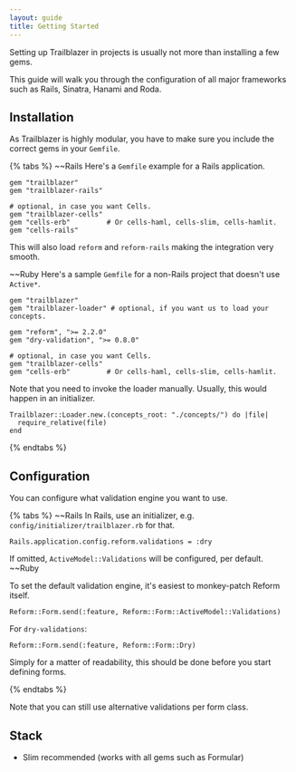 ```yaml
---
layout: guide
title: Getting Started
---
```


Setting up Trailblazer in projects is usually not more than installing a few gems.

This guide will walk you through the configuration of all major frameworks such as Rails, Sinatra, Hanami and Roda.

## Installation

As Trailblazer is highly modular, you have to make sure you include the correct gems in your `Gemfile`.

{% tabs %}
~~Rails
Here's a `Gemfile` example for a Rails application.

    gem "trailblazer"
    gem "trailblazer-rails"

    # optional, in case you want Cells.
    gem "trailblazer-cells"
    gem "cells-erb"         # Or cells-haml, cells-slim, cells-hamlit.
    gem "cells-rails"

This will also load `reform` and `reform-rails` making the integration very smooth.

~~Ruby
Here's a sample `Gemfile` for a non-Rails project that doesn't use `Active*`.

    gem "trailblazer"
    gem "trailblazer-loader" # optional, if you want us to load your concepts.

    gem "reform", ">= 2.2.0"
    gem "dry-validation", ">= 0.8.0"

    # optional, in case you want Cells.
    gem "trailblazer-cells"
    gem "cells-erb"         # Or cells-haml, cells-slim, cells-hamlit.

Note that you need to invoke the loader manually. Usually, this would happen in an initializer.


    Trailblazer::Loader.new.(concepts_root: "./concepts/") do |file|
      require_relative(file)
    end

{% endtabs %}


## Configuration

You can configure what validation engine you want to use.

{% tabs %}
~~Rails
In Rails, use an initializer, e.g. `config/initializer/trailblazer.rb` for that.

    Rails.application.config.reform.validations = :dry

If omitted, `ActiveModel::Validations` will be configured, per default.
~~Ruby

To set the default validation engine, it's easiest to monkey-patch Reform itself.

    Reform::Form.send(:feature, Reform::Form::ActiveModel::Validations)

For `dry-validations`:

    Reform::Form.send(:feature, Reform::Form::Dry)

Simply for a matter of readability, this should be done before you start defining forms.

{% endtabs %}

Note that you can still use alternative validations per form class.



## Stack

* Slim recommended (works with all gems such as Formular)
